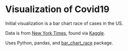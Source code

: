 # Visualization of Covid19

Initial visualization is a bar chart race of cases in the US. 

Data is from [New York Times](https://raw.githubusercontent.com/nytimes/covid-19-data/master/us-counties.csv), found via [Kaggle](https://www.kaggle.com/fireballbyedimyrnmom/us-counties-covid-19-dataset).

Uses Python, pandas, and [bar_chart_race](https://github.com/dexplo/bar_chart_race) package.
